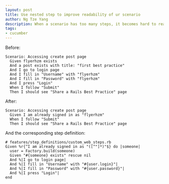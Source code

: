 ```yaml
---
layout: post
title: Use nested step to improve readability of ur scenario
author: Ng Tze Yang
description: When a scenario has too many steps, it becomes hard to read & follow. Using nested step helps to clean up the scenario, & helps promote reusability of groups of steps, think of it as code refactoring.
tags:
- cucumber
---
```

Before:

    Scenario: Accessing create post page
      Given flyerhzm exists
      And a post exists with title: "first best practice"
      And I go to login page
      And I fill in "Username" with "flyerhzm"
      And I fill in "Password" with "flyerhzm"
      And I press "Login"
      When I follow "Submit"
      Then I should see "Share a Rails Best Practice" page

After:

    Scenario: Accessing create post page
      Given I am already signed in as "flyerhzm"
      When I follow "Submit"
      Then I should see "Share a Rails Best Practice" page

And the corresponding step definition:

    # features/step_definitions/custom_web_steps.rb
    Given %r{^I am already signed in as "([^"]*)"$} do |someone|
      user = Factory.build(someone)
      Given "#{someone} exists" rescue nil
      And %|I go to login page|
      And %|I fill in "Username" with "#{user.login}"|
      And %|I fill in "Password" with "#{user.password}"|
      And %|I press "Login"|
    end

